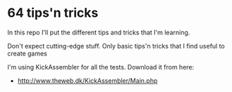 # 64 tips'n tricks

In this repo I'll put the different tips and tricks that I'm learning.

Don't expect cutting-edge stuff. Only basic tips'n tricks that I find useful to create games

I'm using KickAssembler for all the tests. Download it from here:

* http://www.theweb.dk/KickAssembler/Main.php